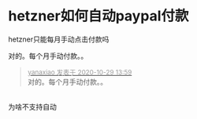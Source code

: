 # hetzner如何自动paypal付款


hetzner只能每月手动点击付款吗

对的。每个月手动付款。。

<div class="quote"><blockquote><font size="2"><a href="https://www.hostloc.com/forum.php?mod=redirect&amp;goto=findpost&amp;pid=9369051&amp;ptid=759793" target="_blank"><font color="#999999">yanaxiao 发表于 2020-10-29 13:59</font></a></font><br />
对的。每个月手动付款。。</blockquote></div><br />
为啥不支持自动
